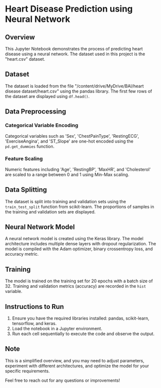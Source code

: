 # Heart Disease Prediction using Neural Network

## Overview
This Jupyter Notebook demonstrates the process of predicting heart disease using a neural network. The dataset used in this project is the "heart.csv" dataset.

## Dataset
The dataset is loaded from the file "/content/drive/MyDrive/BAI/heart disease dataset/heart.csv" using the pandas library. The first few rows of the dataset are displayed using `df.head()`.

## Data Preprocessing
### Categorical Variable Encoding
Categorical variables such as 'Sex', 'ChestPainType', 'RestingECG', 'ExerciseAngina', and 'ST_Slope' are one-hot encoded using the `pd.get_dummies` function.

### Feature Scaling
Numeric features including 'Age', 'RestingBP', 'MaxHR', and 'Cholesterol' are scaled to a range between 0 and 1 using Min-Max scaling.

## Data Splitting
The dataset is split into training and validation sets using the `train_test_split` function from scikit-learn. The proportions of samples in the training and validation sets are displayed.

## Neural Network Model
A neural network model is created using the Keras library. The model architecture includes multiple dense layers with dropout regularization. The model is compiled with the Adam optimizer, binary crossentropy loss, and accuracy metric.

## Training
The model is trained on the training set for 20 epochs with a batch size of 32. Training and validation metrics (accuracy) are recorded in the `hist` variable.

## Instructions to Run
1. Ensure you have the required libraries installed: pandas, scikit-learn, tensorflow, and keras.
2. Load the notebook in a Jupyter environment.
3. Run each cell sequentially to execute the code and observe the output.

## Note
This is a simplified overview, and you may need to adjust parameters, experiment with different architectures, and optimize the model for your specific requirements.

Feel free to reach out for any questions or improvements!

